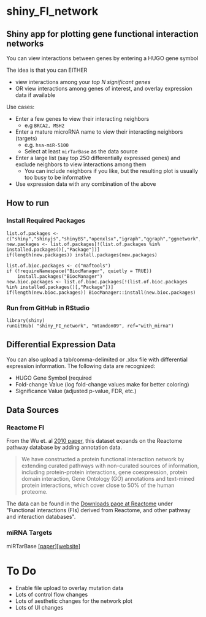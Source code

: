 # shiny_FI_network
## Shiny app for plotting gene functional interaction networks
You can view interactions between genes by entering a HUGO gene symbol

The idea is that you can EITHER 
 * view interactions among your *top N significant genes*
 * OR view interactions among genes of interest, and overlay expression data if available
 

Use cases:
- Enter a few genes to view their interacting neighbors
    * e.g `BRCA2, MSH2`
- Enter a mature microRNA name to view their interacting neighbors (targets)
    * e.g. `hsa-miR-5100`
    * Select at least `mirTarBase` as the data source
- Enter a large list (say top 250 differentially expressed genes) and exclude neighbors to view interactions among them
    * You can include neighbors if you like, but the resulting plot is usually too busy to be informative
- Use expression data with any combination of the above


## How to run
### Install Required Packages
```
list.of.packages <- c("shiny","shinyjs","shinyBS","openxlsx","igraph","qgraph","ggnetwork","network","intergraph","RColorBrewer","ggnewscale")
new.packages <- list.of.packages[!(list.of.packages %in% installed.packages()[,"Package"])]
if(length(new.packages)) install.packages(new.packages)

list.of.bioc.packages <- c("maftools")
if (!requireNamespace("BiocManager", quietly = TRUE))
    install.packages("BiocManager")
new.bioc.packages <- list.of.bioc.packages[!(list.of.bioc.packages %in% installed.packages()[,"Package"])]
if(length(new.bioc.packages)) BiocManager::install(new.bioc.packages)
```

### Run from GitHub in RStudio
```
library(shiny)
runGitHub( "shiny_FI_network", "mtandon09", ref="with_mirna")
```


## Differential Expression Data

You can also upload a tab/comma-delimited or .xlsx file with differential expression information.
The following data are recognized:
- HUGO Gene Symbol (required
- Fold-change Value (log fold-change values make for better coloring)
- Significance Value (adjusted p-value, FDR, etc.)


## Data Sources
### Reactome FI
From the Wu et. al [2010 paper](https://genomebiology.biomedcentral.com/articles/10.1186/gb-2010-11-5-r53), this dataset expands on the Reactome pathway database by adding annotation data.
>We have constructed a protein functional interaction network by extending curated pathways with non-curated sources of information, including protein-protein interactions, gene coexpression, protein domain interaction, Gene Ontology (GO) annotations and text-mined protein interactions, which cover close to 50% of the human proteome.

The data can be found in the [Downloads page at Reactome](https://reactome.org/download-data) under "Functional interactions (FIs) derived from Reactome, and other pathway and interaction databases".
### miRNA Targets
miRTarBase [[paper]](https://www.ncbi.nlm.nih.gov/pmc/articles/PMC5753222/)[[website]](http://mirtarbase.cuhk.edu.cn/php/index.php)


# To Do
- Enable file upload to overlay mutation data
- Lots of control flow changes
- Lots of aesthetic changes for the network plot
- Lots of UI changes
